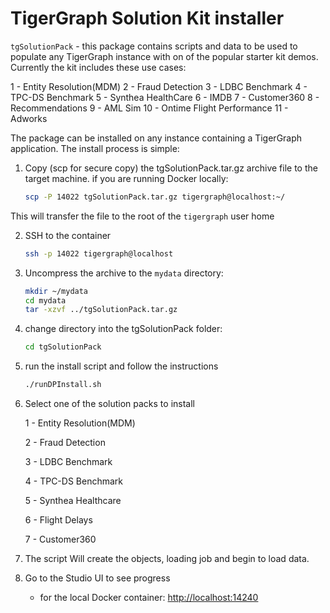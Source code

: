 # TigerGraph Solution Kit installer

`tgSolutionPack` - this package contains scripts and data to be used to populate any TigerGraph instance with on of the popular starter kit demos. Currently the kit includes these use cases:

1 - Entity Resolution(MDM)
2 - Fraud Detection
3 - LDBC Benchmark
4 - TPC-DS Benchmark
5 - Synthea HealthCare
6 - IMDB
7 - Customer360
8 - Recommendations
9 - AML Sim
10 - Ontime Flight Performance
11 - Adworks

The package can be installed on any instance containing a TigerGraph application. The install process is simple:

1.  Copy (scp for secure copy) the tgSolutionPack.tar.gz archive file to the target machine. if you are running Docker locally:

    ```bash
    scp -P 14022 tgSolutionPack.tar.gz tigergraph@localhost:~/
    ```
This will transfer the file to the root of the `tigergraph` user home

2.  SSH to the container

    ```bash
    ssh -p 14022 tigergraph@localhost
    ```

3.  Uncompress the archive to the `mydata` directory:

    ```bash
    mkdir ~/mydata
    cd mydata
    tar -xzvf ../tgSolutionPack.tar.gz
    ```

4.  change directory into the tgSolutionPack folder:

    ```bash
    cd tgSolutionPack
    ```

5.  run the install script and follow the instructions

    ```bash
    ./runDPInstall.sh
    ```

6.  Select one of the solution packs to install

    1 - Entity Resolution(MDM)

    2 - Fraud Detection

    3 - LDBC Benchmark

    4 - TPC-DS Benchmark

    5 - Synthea Healthcare

    6 - Flight Delays

    7 - Customer360

7.  The script Will create the objects, loading job and begin to load data.

8.  Go to the Studio UI to see progress
    -   for the local Docker container: <http://localhost:14240>
